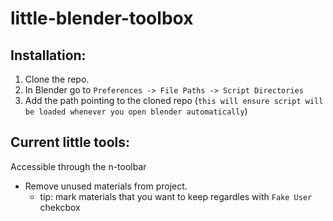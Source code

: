 # little-blender-toolbox

## Installation: 
1. Clone the repo.
2. In Blender go to `Preferences -> File Paths -> Script Directories`
2. Add the path pointing to the cloned repo (`this will ensure script will be loaded whenever you open blender automatically`)

## Current little tools:
Accessible through the n-toolbar
- Remove unused materials from project.
  - tip: mark materials that you want to keep regardles with `Fake User` chekcbox